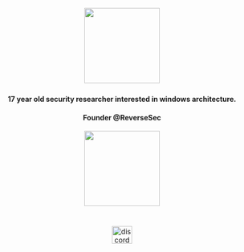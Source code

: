 <br clear="both">

<div align="center">
  <img height="150" src="https://i.pinimg.com/originals/5f/93/49/5f934966a1d20bae1909c9ef2278bd4c.gif"  />
</div>

###

<h4 align="center">17 year old security researcher interested in windows architecture.</h4>
<h4 align="center">Founder @ReverseSec</h4>
<div align="center">
  <img height="150" src="https://media4.giphy.com/media/ziikz1tsJ1rTXesuzo/giphy.gif?cid=790b7611f46ff56c5b5535f8c87b32028414577fb17c653d&rid=giphy.gif&ct=g"  />
</div>

###

<br clear="both">

<div align="center">
  <a href="https://discordlookup.com/user/1163917765967613952" target="_blank">
    <img src="https://raw.githubusercontent.com/maurodesouza/profile-readme-generator/master/src/assets/icons/social/discord/default.svg" width="40" height="35" alt="discord logo"  />
  </a>
</div>

###
